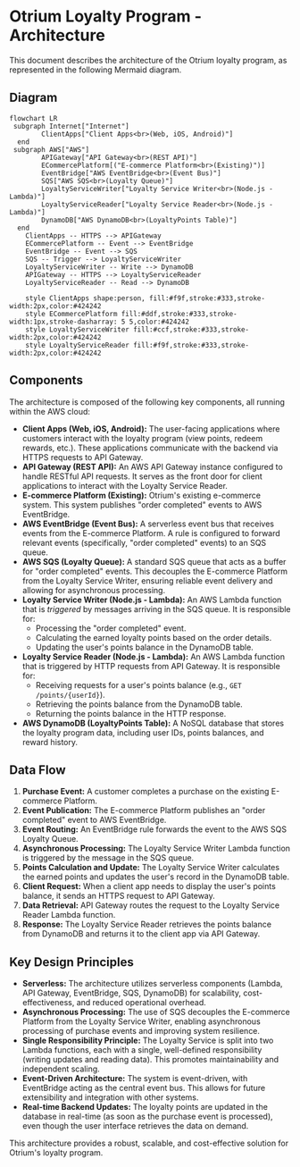 # Otrium Loyalty Program - Architecture

This document describes the architecture of the Otrium loyalty program, as represented in the following Mermaid diagram.

## Diagram

```mermaid
flowchart LR
 subgraph Internet["Internet"]
        ClientApps["Client Apps<br>(Web, iOS, Android)"]
  end
 subgraph AWS["AWS"]
        APIGateway["API Gateway<br>(REST API)"]
        ECommercePlatform[("E-commerce Platform<br>(Existing)")]
        EventBridge["AWS EventBridge<br>(Event Bus)"]
        SQS["AWS SQS<br>(Loyalty Queue)"]
        LoyaltyServiceWriter["Loyalty Service Writer<br>(Node.js - Lambda)"]
        LoyaltyServiceReader["Loyalty Service Reader<br>(Node.js - Lambda)"]
        DynamoDB["AWS DynamoDB<br>(LoyaltyPoints Table)"]
  end
    ClientApps -- HTTPS --> APIGateway
    ECommercePlatform -- Event --> EventBridge
    EventBridge -- Event --> SQS
    SQS -- Trigger --> LoyaltyServiceWriter
    LoyaltyServiceWriter -- Write --> DynamoDB
    APIGateway -- HTTPS --> LoyaltyServiceReader
    LoyaltyServiceReader -- Read --> DynamoDB

    style ClientApps shape:person, fill:#f9f,stroke:#333,stroke-width:2px,color:#424242
    style ECommercePlatform fill:#ddf,stroke:#333,stroke-width:1px,stroke-dasharray: 5 5,color:#424242
    style LoyaltyServiceWriter fill:#ccf,stroke:#333,stroke-width:2px,color:#424242
    style LoyaltyServiceReader fill:#f9f,stroke:#333,stroke-width:2px,color:#424242
```

## Components

The architecture is composed of the following key components, all running within the AWS cloud:

*   **Client Apps (Web, iOS, Android):**  The user-facing applications where customers interact with the loyalty program (view points, redeem rewards, etc.).  These applications communicate with the backend via HTTPS requests to API Gateway.
*   **API Gateway (REST API):**  An AWS API Gateway instance configured to handle RESTful API requests. It serves as the front door for client applications to interact with the Loyalty Service Reader.
*   **E-commerce Platform (Existing):**  Otrium's existing e-commerce system.  This system publishes "order completed" events to AWS EventBridge.
*   **AWS EventBridge (Event Bus):**  A serverless event bus that receives events from the E-commerce Platform.  A rule is configured to forward relevant events (specifically, "order completed" events) to an SQS queue.
*   **AWS SQS (Loyalty Queue):**  A standard SQS queue that acts as a buffer for "order completed" events.  This decouples the E-commerce Platform from the Loyalty Service Writer, ensuring reliable event delivery and allowing for asynchronous processing.
*   **Loyalty Service Writer (Node.js - Lambda):**  An AWS Lambda function that is *triggered* by messages arriving in the SQS queue.  It is responsible for:
    *   Processing the "order completed" event.
    *   Calculating the earned loyalty points based on the order details.
    *   Updating the user's points balance in the DynamoDB table.
*   **Loyalty Service Reader (Node.js - Lambda):**  An AWS Lambda function that is triggered by HTTP requests from API Gateway.  It is responsible for:
    *   Receiving requests for a user's points balance (e.g., `GET /points/{userId}`).
    *   Retrieving the points balance from the DynamoDB table.
    *   Returning the points balance in the HTTP response.
*   **AWS DynamoDB (LoyaltyPoints Table):**  A NoSQL database that stores the loyalty program data, including user IDs, points balances, and reward history.

## Data Flow

1.  **Purchase Event:** A customer completes a purchase on the existing E-commerce Platform.
2.  **Event Publication:** The E-commerce Platform publishes an "order completed" event to AWS EventBridge.
3.  **Event Routing:** An EventBridge rule forwards the event to the AWS SQS Loyalty Queue.
4.  **Asynchronous Processing:** The Loyalty Service Writer Lambda function is triggered by the message in the SQS queue.
5.  **Points Calculation and Update:** The Loyalty Service Writer calculates the earned points and updates the user's record in the DynamoDB table.
6.  **Client Request:**  When a client app needs to display the user's points balance, it sends an HTTPS request to API Gateway.
7.  **Data Retrieval:** API Gateway routes the request to the Loyalty Service Reader Lambda function.
8.  **Response:** The Loyalty Service Reader retrieves the points balance from DynamoDB and returns it to the client app via API Gateway.

## Key Design Principles

*   **Serverless:** The architecture utilizes serverless components (Lambda, API Gateway, EventBridge, SQS, DynamoDB) for scalability, cost-effectiveness, and reduced operational overhead.
*   **Asynchronous Processing:** The use of SQS decouples the E-commerce Platform from the Loyalty Service Writer, enabling asynchronous processing of purchase events and improving system resilience.
*   **Single Responsibility Principle:** The Loyalty Service is split into two Lambda functions, each with a single, well-defined responsibility (writing updates and reading data). This promotes maintainability and independent scaling.
*   **Event-Driven Architecture:** The system is event-driven, with EventBridge acting as the central event bus. This allows for future extensibility and integration with other systems.
*   **Real-time Backend Updates:** The loyalty points are updated in the database in real-time (as soon as the purchase event is processed), even though the user interface retrieves the data on demand.

This architecture provides a robust, scalable, and cost-effective solution for Otrium's loyalty program.
